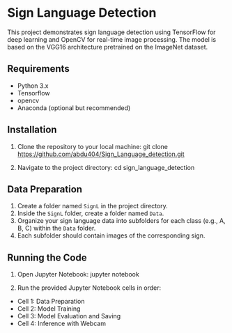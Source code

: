 # Sign Language Detection

This project demonstrates sign language detection using TensorFlow for deep learning and OpenCV for real-time image processing. The model is based on the VGG16 architecture pretrained on the ImageNet dataset.

## Requirements

- Python 3.x
- Tensorflow
- opencv
- Anaconda (optional but recommended)

## Installation

1. Clone the repository to your local machine:
git clone https://github.com/abdu404/Sign_Language_detection.git


2. Navigate to the project directory:
cd sign_language_detection

## Data Preparation

1. Create a folder named `SignL` in the project directory.
2. Inside the `SignL` folder, create a folder named `Data`.
3. Organize your sign language data into subfolders for each class (e.g., A, B, C) within the `Data` folder.
4. Each subfolder should contain images of the corresponding sign.

## Running the Code

1. Open Jupyter Notebook:
jupyter notebook


2. Run the provided Jupyter Notebook cells in order:
- Cell 1: Data Preparation
- Cell 2: Model Training
- Cell 3: Model Evaluation and Saving
- Cell 4: Inference with Webcam

